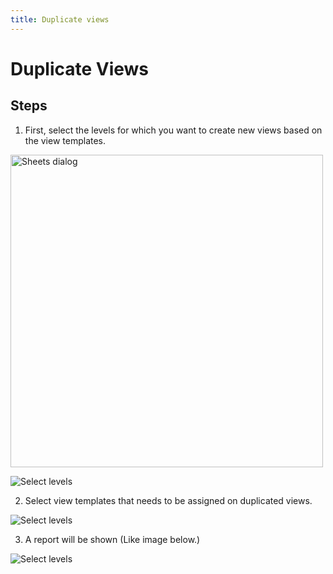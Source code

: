 ```yaml
---
title: Duplicate views
---
```


# Duplicate Views

## Steps
1. First, select the levels for which you want to create new views based on the view templates.

<img src="https://pars-bim.github.io/docs/Assets/Select-levels.jpg" alt="Sheets dialog" width="500">

![Select levels](https://pars-bim.github.io/docs/Assets/Select-levels.jpg)

2. Select view templates that needs to be assigned on duplicated views.

![Select levels](https://pars-bim.github.io/docs/Assets/Select-view-templates.jpg)

3. A report will be shown (Like image below.)

![Select levels](https://pars-bim.github.io/docs/Assets/Views-created.jpg)


